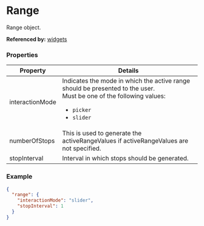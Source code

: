 # Range

Range object.

**Referenced by:** [widgets](widgets.md)

### Properties

| Property | Details
| --- | ---
| interactionMode | Indicates the mode in which the active range should be presented to the user.<br>Must be one of the following values:<ul><li>`picker`</li><li>`slider`</li></ul>
| numberOfStops | This is used to generate the activeRangeValues if activeRangeValues are not specified.
| stopInterval | Interval in which stops should be generated.


### Example

```json
{
  "range": {
    "interactionMode": "slider",
    "stopInterval": 1
  }
}
```

